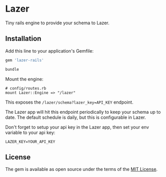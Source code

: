 # Lazer

Tiny rails engine to provide your schema to Lazer.

## Installation
Add this line to your application's Gemfile:

```ruby
gem 'lazer-rails'
```

```bash
bundle
```

Mount the engine:

```
# config/routes.rb
mount Lazer::Engine => "/lazer"
```

This exposes the `/lazer/schema?lazer_key=API_KEY` endpoint.

The Lazer app will hit this endpoint periodically to keep your schema up to date. The default schedule is daily, but this is configurable in Lazer.

Don't forget to setup your api key in the Lazer app, then set your env variable to your api key:

```
LAZER_KEY=YOUR_API_KEY
```

## License

The gem is available as open source under the terms of the [MIT License](https://opensource.org/licenses/MIT).
